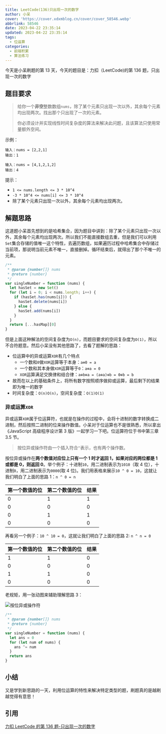 ```yaml
---
title: LeetCode(136)只出现一次的数字
author: 小呆
cover: 'https://cover.xdxmblog.cn/cover/cover_58546.webp'
abbrlink: 58546
date: 2023-04-22 23:35:14
updated: 2023-04-22 23:35:14
tags:
  - 位运算
categories: 
  - 前端积累
  - 算法练习
---
```


今天是小呆刷题的第 13 天，今天的题目是：力扣（LeetCode)的第 136 题，只出现一次的数字

## 题目要求

> 给你一个**非空**整数数组`nums`，除了某个元素只出现一次以外，其余每个元素均出现两次。找出那个只出现了一次的元素。
>
> 你必须设计并实现线性时间复杂度的算法来解决此问题，且该算法只使用常量额外空间。

<!--more-->

示例：

```
输入：nums = [2,2,1]
输出：1

输入：nums = [4,1,2,1,2]
输出：4
```

提示：

- `1 <= nums.length <= 3 * 10^4`
- `-3 * 10^4 <= nums[i] <= 3 * 10^4`
- 除了某个元素只出现一次以外，其余每个元素均出现两次。

## 解题思路

这道题小呆首先想到的是哈希集合，因为题目中讲到：除了某个元素只出现一次以外，其余每个元素均出现两次。所以我们不能直接数组去重，但是我们可以利用`Set`集合存储的值唯一这个特性，去遍历数组，如果遍历过程中哈希集合中存储过当前项，那说明当前元素不唯一，直接删掉。循环结束后，就得出了那个不唯一的元素。

```javascript
/**
 * @param {number[]} nums
 * @return {number}
 */
var singleNumber = function (nums) {
  let hasSet = new Set()
  for (let i = 0; i < nums.length; i++) {
    if (hasSet.has(nums[i])) {
      hasSet.delete(nums[i])
    } else {
      hasSet.add(nums[i])
    }
  }
  return [...hasMap][0]
}
```

但是上面这种解法的空间复杂度为`O(n)`，而题目要求的空间复杂度为`O(1)`，所以不合符题意。然后小呆没有其他思路了，去看了题解的思路：

- 位运算中的异或运算`XOR`有几个特点
  - 一个数和`0`做`XOR`运算等于本身：`a⊕0 = a`
  - 一个数和其本身做`XOR`运算等于`0`：`a⊕a = 0`
  - `XOR`运算满足交换律和结合律：`a⊕b⊕a = (a⊕a)⊕b = 0⊕b = b`
- 故而在以上的基础条件上，将所有数字按照顺序做抑或运算，最后剩下的结果即为唯一的数字
- 时间复杂度：`O(n)O(n)`，空间复杂度：`O(1)O(1)`

### 异或运算`XOR`

异或运算`XOR`属于位运算符，也就是在操作的过程中，会将十进制的数字转换成二进制，然后按照二进制的位来操作数值。小呆对于位运算也不是很熟悉，所以拿出《JavaScript 高级程序设计第 3 版》一起学习一下吧。位运算符位于书中第三章 3.5 节。

> 按位异或操作符由一个插入符合`^`表示，也有两个操作数。

按位异或操作在**两个数值对应位上只有一个 1 时才返回 1，如果对应的两位都是 1 或都是 0，则返回 0**。举个例子：十进制`10`，用二进制表示为`1010`（取 4 位），十进制`0`，用二进制表示为`0000`(取 4 位)。我们用表格来展示`10 ^ 0 = 10`，这就让我们明白了上面的思路 1：`n ^ 0 = n`

| 第一个数值的位 | 第二个数值的位 | 结果 |
| -------------- | -------------- | ---- |
| 0              | 1              | 1    |
| 0              | 0              | 0    |
| 0              | 1              | 1    |
| 0              | 0              | 0    |

再看另一个例子：`10 ^ 10 = 0`，这就让我们明白了上面的思路 2: `n ^ n = 0`

| 第一个数值的位 | 第二个数值的位 | 结果 |
| -------------- | -------------- | ---- |
| 1              | 1              | 0    |
| 0              | 0              | 0    |
| 1              | 1              | 0    |
| 0              | 0              | 0    |

老规矩，用一张动图来辅助理解思路 3：

![按位异或操作符](https://img.xdxmblog.cn/images/article_58546_01.gif)

```javascript
/**
 * @param {number[]} nums
 * @return {number}
 */
var singleNumber = function (nums) {
  let ans = 0
  for (let num of nums) {
    ans ^= num
  }
  return ans
}
```

## 小结

又是学到新思路的一天，利用位运算的特性来解决特定类型的题，刷题真的是越刷越觉得有意思！

## 引用

[力扣 LeetCode 的第 136 题-只出现一次的数字](https://leetcode.cn/problems/single-number)
